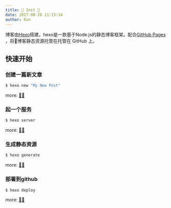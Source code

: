 ```yaml
---
title: 🌴 Init 🌴
date: 2017-08-28 11:13:14
author: Kun
---
```


博客由[Hexo](https://hexo.io/)搭建，hexo是一款基于Node.js的静态博客框架。配合[GitHub Pages](https://pages.github.com/)
，将博客静态资源托管在托管在 GitHub 上。

## 快速开始

### 创建一篇新文章

``` bash
$ hexo new "My New Post"
```

more: [🍁🍁](https://hexo.io/zh-cn/docs/writing.html)

### 起一个服务

``` bash
$ hexo server
```

more: [🌴🌴](https://hexo.io/zh-cn/docs/server.html)

### 生成静态资源

``` bash
$ hexo generate
```

more: [🌸🌸](https://hexo.io/zh-cn/docs/generating.html)

### 部署到github

``` bash
$ hexo deploy
```

more: [🌹🌹](https://hexo.io/zh-cn/docs/deployment.html)
